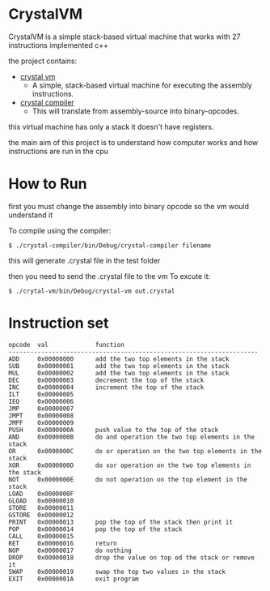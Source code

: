 CrystalVM
=========
CrystalVM is a simple stack-based virtual machine that works with 27 instructions implemented c++

the project contains:
* [crystal vm](crystal-vm)
  * A simple, stack-based virtual machine for executing the assembly instructions.
* [crystal compiler](crystal-compiler)
  * This will translate from assembly-source into binary-opcodes.

this virtual machine has only a stack it doesn't have registers.

the main aim of this project is to understand how computer works and how instructions are run in the cpu

How to Run
==========

first you must change the assembly into binary opcode so the vm would understand it

To compile using the compiler:

    $ ./crystal-compiler/bin/Debug/crystal-compiler filename
 
this will generate .crystal file in the test folder 

then you need to send the .crystal file to the vm To excute it: 

    $ ./crytal-vm/bin/Debug/crystal-vm out.crystal
  
Instruction set
===============

    opcode  val    	        function
    ---------------------------------------------------------------------
    ADD     0x00000000      add the two top elements in the stack 
    SUB     0x00000001      add the two top elements in the stack
    MUL     0x00000002      add the two top elements in the stack
    DEC     0x00000003      decrement the top of the stack
    INC     0x00000004      increment the top of the stack
    ILT     0x00000005      
    IEQ     0x00000006
    JMP     0x00000007
    JMPT    0x00000008
    JMPF    0x00000009 
    PUSH    0x0000000A      push value to the top of the stack
    AND     0x0000000B      do and operation the two top elements in the stack
    OR      0x0000000C      do or operation on the two top elements in the stack
    XOR     0x0000000D      do xor operation on the two top elements in the stack
    NOT     0x0000000E      do not operation on the top element in the stack
    LOAD    0x0000000F
    GLOAD   0x00000010
    STORE   0x00000011
    GSTORE  0x00000012
    PRINT   0x00000013      pop the top of the stack then print it
    POP     0x00000014      pop the top of the stack
    CALL    0x00000015      
    RET     0x00000016      return
    NOP     0x00000017      do nothing
    DROP    0x00000018      drop the value on top od the stack or remove it
    SWAP    0x00000019      swap the top two values in the stack
    EXIT    0x0000001A      exit program
